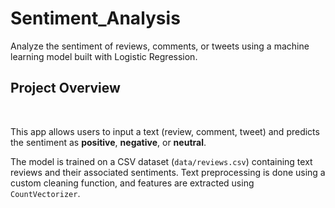 # Sentiment_Analysis
Analyze the sentiment of reviews, comments, or tweets using a machine learning model built with Logistic Regression.
<br/>
## Project Overview
<br/>

This app allows users to input a text (review, comment, tweet) and predicts the sentiment as **positive**, **negative**, or **neutral**.
<br/>

The model is trained on a CSV dataset (`data/reviews.csv`) containing text reviews and their associated sentiments. Text preprocessing is done using a custom cleaning function, and features are extracted using `CountVectorizer`.
